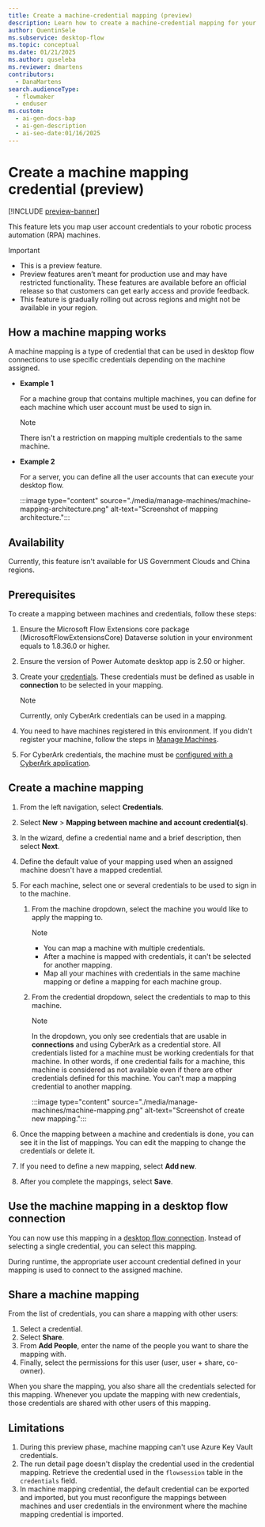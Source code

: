 ```yaml
---
title: Create a machine-credential mapping (preview)
description: Learn how to create a machine-credential mapping for your desktop flow connection.
author: QuentinSele
ms.subservice: desktop-flow
ms.topic: conceptual
ms.date: 01/21/2025
ms.author: quseleba
ms.reviewer: dmartens
contributors:
  - DanaMartens
search.audienceType:
  - flowmaker
  - enduser
ms.custom:
  - ai-gen-docs-bap
  - ai-gen-description
  - ai-seo-date:01/16/2025
---
```


# Create a machine mapping credential (preview)

[!INCLUDE [preview-banner](~/../shared-content/shared/preview-includes/preview-banner.md)]

This feature lets you map user account credentials to your robotic process automation (RPA) machines.

> [!IMPORTANT]
>
> - This is a preview feature.
> - Preview features aren’t meant for production use and may have restricted functionality. These features are available before an official release so that customers can get early access and provide feedback.
> - This feature is gradually rolling out across regions and might not be available in your region.

## How a machine mapping works

A machine mapping is a type of credential that can be used in desktop flow connections to use specific credentials depending on the machine assigned.

- **Example 1**

    For a machine group that contains multiple machines, you can define for each machine which user account must be used to sign in.

    > [!NOTE]
    > There isn't a restriction on mapping multiple credentials to the same machine.

- **Example 2**

    For a server, you can define all the user accounts that can execute your desktop flow.

    :::image type="content" source="./media/manage-machines/machine-mapping-architecture.png" alt-text="Screenshot of mapping architecture.":::

## Availability

Currently, this feature isn't available for US Government Clouds and China regions.

## Prerequisites

To create a mapping between machines and credentials, follow these steps:

1. Ensure the Microsoft Flow Extensions core package (MicrosoftFlowExtensionsCore) Dataverse solution in your environment equals to 1.8.36.0 or higher.
1. Ensure the version of Power Automate desktop app is 2.50 or higher.
1. Create your [credentials](create-cyberark-credential.md). These credentials must be defined as usable in **connection** to be selected in your mapping.

    > [!NOTE]
    > Currently, only CyberArk credentials can be used in a mapping.

1. You need to have machines registered in this environment. If you didn't register your machine, follow the steps in [Manage Machines](manage-machines.md).  
1. For CyberArk credentials, the machine must be [configured with a CyberArk application](create-cyberark-credential.md).

## Create a machine mapping

1. From the left navigation, select **Credentials**.
1. Select **New** > **Mapping between machine and account credential(s)**.
1. In the wizard, define a credential name and a brief description, then select **Next**.
1. Define the default value of your mapping used when an assigned machine doesn't have a mapped credential.
1. For each machine, select one or several credentials to be used to sign in to the machine.

    1. From the machine dropdown, select the machine you would like to apply the mapping to.

          > [!NOTE]
          > - You can map a machine with multiple credentials.
          > - After a machine is mapped with credentials, it can't be selected for another mapping.
          > - Map all your machines with credentials in the same machine mapping or define a mapping for each machine group.

    1. From the credential dropdown, select the credentials to map to this machine.

         > [!NOTE]
         > In the dropdown, you only see credentials that are usable in **connections** and using CyberArk as a credential store.
         > All credentials listed for a machine must be working credentials for that machine. In other words, if one credential fails for a machine, this machine is considered as not available even if there are other credentials defined for this machine.
         > You can't map a mapping credential to another mapping.

        :::image type="content" source="./media/manage-machines/machine-mapping.png" alt-text="Screenshot of create new mapping.":::

1. Once the mapping between a machine and credentials is done, you can see it in the list of mappings. You can edit the mapping to change the credentials or delete it.
1. If you need to define a new mapping, select **Add new**.
1. After you complete the mappings, select **Save**.

## Use the machine mapping in a desktop flow connection

You can now use this mapping in a [desktop flow connection](desktop-flow-connections.md). Instead of selecting a single credential, you can select this mapping.

During runtime, the appropriate user account credential defined in your mapping is used to connect to the assigned machine.

## Share a machine mapping

From the list of credentials, you can share a mapping with other users:

1. Select a credential.
1. Select **Share**.
1. From **Add People**, enter the name of the people you want to share the mapping with.
1. Finally, select the permissions for this user (user, user + share, co-owner).

When you share the mapping, you also share all the credentials selected for this mapping. Whenever you update the mapping with new credentials, those credentials are shared with other users of this mapping.

## Limitations

1. During this preview phase, machine mapping can't use Azure Key Vault credentials.
1. The run detail page doesn't display the credential used in the credential mapping. Retrieve the credential used in the `flowsession` table in the `credentials` field.
1. In machine mapping credential, the default credential can be exported and imported, but you must reconfigure the mappings between machines and user credentials in the environment where the machine mapping credential is imported.
